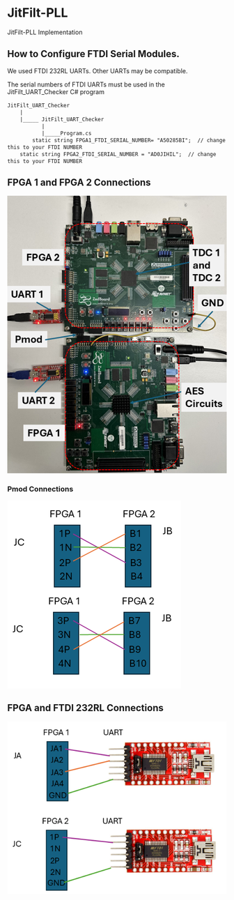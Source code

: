 # JitFilt-PLL
 JitFilt-PLL Implementation


## How to Configure FTDI Serial Modules. 
We used FTDI 232RL UARTs. Other UARTs may be compatible. 

The serial numbers of FTDI UARTs must be used in the JitFilt_UART_Checker C# program

	JitFilt_UART_Checker
		|
    	|_____ JitFilt_UART_Checker 
               |
               |_____Program.cs               
	       	static string FPGA1_FTDI_SERIAL_NUMBER= "A50285BI";  // change this to your FTDI NUMBER
		static string FPGA2_FTDI_SERIAL_NUMBER = "AD0JIHIL";  // change this to your FTDI NUMBER
							


## FPGA 1 and FPGA 2 Connections

![FPGA connections](./readme-images/FPGA_Figure.png)
 
### Pmod Connections 

![FPGA Pmod connections](./readme-images/FPGA_connections.png)


## FPGA and FTDI 232RL Connections
![FPGA UART connections](./readme-images/UARTconnections.png)
